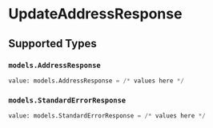 # UpdateAddressResponse


## Supported Types

### `models.AddressResponse`

```python
value: models.AddressResponse = /* values here */
```

### `models.StandardErrorResponse`

```python
value: models.StandardErrorResponse = /* values here */
```

